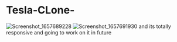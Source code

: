 # Tesla-CLone-
![Screenshot_1657689228](https://user-images.githubusercontent.com/55829535/179152080-94fecd39-5387-4cd4-a85d-96f64139c278.png)
![Screenshot_1657691930](https://user-images.githubusercontent.com/55829535/179152130-30d199d3-4ed5-4eca-859c-a68b948f27c1.png)
and its totally responsive and going to work on it in future 


